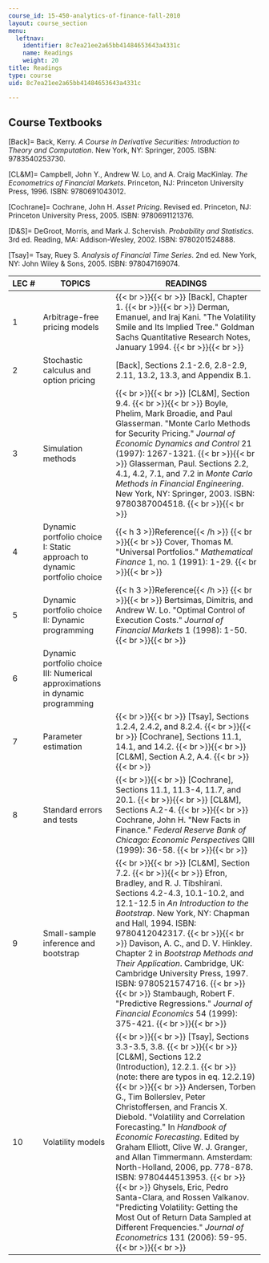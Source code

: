 ```yaml
---
course_id: 15-450-analytics-of-finance-fall-2010
layout: course_section
menu:
  leftnav:
    identifier: 8c7ea21ee2a65bb41484653643a4331c
    name: Readings
    weight: 20
title: Readings
type: course
uid: 8c7ea21ee2a65bb41484653643a4331c

---
```


Course Textbooks
----------------

\[Back\]= Back, Kerry. _A Course in Derivative Securities:_ _Introduction to Theory and Computation_. New York, NY: Springer, 2005. ISBN: 9783540253730.

\[CL&M\]= Campbell, John Y., Andrew W. Lo, and A. Craig MacKinlay. _The Econometrics of Financial Markets_. Princeton, NJ: Princeton University Press, 1996. ISBN: 9780691043012.

\[Cochrane\]= Cochrane, John H. _Asset Pricing_. Revised ed. Princeton, NJ: Princeton University Press, 2005. ISBN: 9780691121376.

\[D&S\]= DeGroot, Morris, and Mark J. Schervish. _Probability and Statistics_. 3rd ed. Reading, MA: Addison-Wesley, 2002. ISBN: 9780201524888.

\[Tsay\]= Tsay, Ruey S. _Analysis of Financial Time Series_. 2nd ed. New York, NY: John Wiley & Sons, 2005. ISBN: 978047169074.

| LEC # | TOPICS | READINGS |
| --- | --- | --- |
| 1 | Arbitrage-free pricing models |  {{< br >}}{{< br >}} \[Back\], Chapter 1. {{< br >}}{{< br >}} Derman, Emanuel, and Iraj Kani. "The Volatility Smile and Its Implied Tree." Goldman Sachs Quantitative Research Notes, January 1994. {{< br >}}{{< br >}}  |
| 2 | Stochastic calculus and option pricing | \[Back\], Sections 2.1-2.6, 2.8-2.9, 2.11, 13.2, 13.3, and Appendix B.1. |
| 3 | Simulation methods |  {{< br >}}{{< br >}} \[CL&M\], Section 9.4. {{< br >}}{{< br >}} Boyle, Phelim, Mark Broadie, and Paul Glasserman. "Monte Carlo Methods for Security Pricing." _Journal of Economic Dynamics and Control_ 21 (1997): 1267-1321. {{< br >}}{{< br >}} Glasserman, Paul. Sections 2.2, 4.1, 4.2, 7.1, and 7.2 in _Monte Carlo Methods in Financial Engineering_. New York, NY: Springer, 2003. ISBN: 9780387004518. {{< br >}}{{< br >}}  |
| 4 | Dynamic portfolio choice I: Static approach to dynamic portfolio choice | {{< h 3 >}}Reference{{< /h >}} {{< br >}}{{< br >}} Cover, Thomas M. "Universal Portfolios." _Mathematical Finance_ 1, no. 1 (1991): 1-29. {{< br >}}{{< br >}}  |
| 5 | Dynamic portfolio choice II: Dynamic programming | {{< h 3 >}}Reference{{< /h >}} {{< br >}}{{< br >}} Bertsimas, Dimitris, and Andrew W. Lo. "Optimal Control of Execution Costs." _Journal of Financial Markets_ 1 (1998): 1-50. {{< br >}}{{< br >}}  |
| 6 | Dynamic portfolio choice III: Numerical approximations in dynamic programming | &nbsp; |
| 7 | Parameter estimation |  {{< br >}}{{< br >}} \[Tsay\], Sections 1.2.4, 2.4.2, and 8.2.4. {{< br >}}{{< br >}} \[Cochrane\], Sections 11.1, 14.1, and 14.2. {{< br >}}{{< br >}} \[CL&M\], Section A.2, A.4. {{< br >}}{{< br >}}  |
| 8 | Standard errors and tests |  {{< br >}}{{< br >}} \[Cochrane\], Sections 11.1, 11.3-4, 11.7, and 20.1. {{< br >}}{{< br >}} \[CL&M\], Sections A.2-4. {{< br >}}{{< br >}} Cochrane, John H. "New Facts in Finance." _Federal Reserve Bank of Chicago: Economic Perspectives_ QIII (1999): 36-58. {{< br >}}{{< br >}}  |
| 9 | Small-sample inference and bootstrap |  {{< br >}}{{< br >}} \[CL&M\], Section 7.2. {{< br >}}{{< br >}} Efron, Bradley, and R. J. Tibshirani. Sections 4.2-4.3, 10.1-10.2, and 12.1-12.5 in _An Introduction to the Bootstrap_. New York, NY: Chapman and Hall, 1994. ISBN: 9780412042317. {{< br >}}{{< br >}} Davison, A. C., and D. V. Hinkley. Chapter 2 in _Bootstrap Methods and Their Application_. Cambridge, UK: Cambridge University Press, 1997. ISBN: 9780521574716. {{< br >}}{{< br >}} Stambaugh, Robert F. "Predictive Regressions." _Journal of Financial Economics_ 54 (1999): 375-421. {{< br >}}{{< br >}}  |
| 10 | Volatility models |  {{< br >}}{{< br >}} \[Tsay\], Sections 3.3-3.5, 3.8. {{< br >}}{{< br >}} \[CL&M\], Sections 12.2 (Introduction), 12.2.1.  {{< br >}}(note: there are typos in eq. 12.2.19) {{< br >}}{{< br >}} Andersen, Torben G., Tim Bollerslev, Peter Christoffersen, and Francis X. Diebold. "Volatility and Correlation Forecasting." In _Handbook of Economic Forecasting_. Edited by Graham Elliott, Clive W. J. Granger, and Allan Timmermann. Amsterdam: North-Holland, 2006, pp. 778-878. ISBN: 9780444513953. {{< br >}}{{< br >}} Ghysels, Eric, Pedro Santa-Clara, and Rossen Valkanov. "Predicting Volatility: Getting the Most Out of Return Data Sampled at Different Frequencies." _Journal of Econometrics_ 131 (2006): 59-95. {{< br >}}{{< br >}}